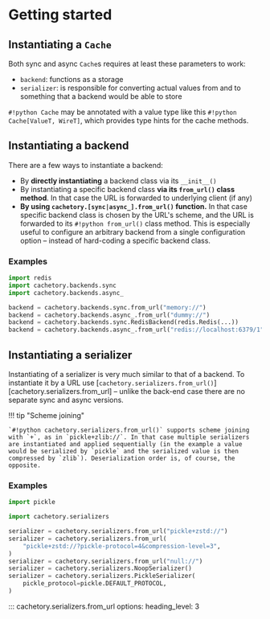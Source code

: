 # Getting started

## Instantiating a `Cache`

Both sync and async `Cache`s requires at least these parameters to work:

- `backend`: functions as a storage
- `serializer`: is responsible for converting actual values from and to something that a backend would be able to store

`#!python Cache` may be annotated with a value type like this `#!python Cache[ValueT, WireT]`, which provides type hints for the cache methods.

## Instantiating a backend

There are a few ways to instantiate a backend:

- By **directly instantiating** a backend class via its `__init__()`
- By instantiating a specific backend class **via its `from_url()` class method**. In that case the URL is forwarded to underlying client (if any)
- **By using `cachetory.[sync|async_].from_url()` function.** In that case specific backend class is chosen by the URL's scheme, and the URL is forwarded to its `#!python from_url()` class method. This is especially useful to configure an arbitrary backend from a single configuration option – instead of hard-coding a specific backend class.

### Examples

```python
import redis
import cachetory.backends.sync
import cachetory.backends.async_

backend = cachetory.backends.sync.from_url("memory://")
backend = cachetory.backends.async_.from_url("dummy://")
backend = cachetory.backends.sync.RedisBackend(redis.Redis(...))
backend = cachetory.backends.async_.from_url("redis://localhost:6379/1")
```

## Instantiating a serializer

Instantiating of a serializer is very much similar to that of a backend. To instantiate it by a URL use [`cachetory.serializers.from_url()`][cachetory.serializers.from_url] – unlike the back-end case there are no separate sync and async versions.

!!! tip "Scheme joining"

    `#!python cachetory.serializers.from_url()` supports scheme joining with `+`, as in `pickle+zlib://`. In that case multiple serializers are instantiated and applied sequentially (in the example a value would be serialized by `pickle` and the serialized value is then compressed by `zlib`). Deserialization order is, of course, the opposite.

### Examples

```python
import pickle

import cachetory.serializers

serializer = cachetory.serializers.from_url("pickle+zstd://")
serializer = cachetory.serializers.from_url(
    "pickle+zstd://?pickle-protocol=4&compression-level=3",
)
serializer = cachetory.serializers.from_url("null://")
serializer = cachetory.serializers.NoopSerializer()
serializer = cachetory.serializers.PickleSerializer(
    pickle_protocol=pickle.DEFAULT_PROTOCOL,
)
```

::: cachetory.serializers.from_url
    options:
      heading_level: 3
